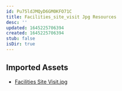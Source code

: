 ```yaml
---
id: Pu75ldJMQyD6GM0KFO71C
title: Facilities_site_visit Jpg Resources
desc: ''
updated: 1645225706394
created: 1645225706394
stub: false
isDir: true
---
```

## Imported Assets
- [Facilities Site Visit.jpg](/assets/facilities-site-visit-2P5bQRT4haax.jpg)
